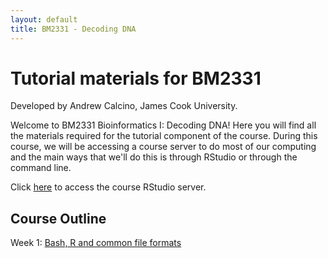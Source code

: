 ```yaml
---
layout: default
title: BM2331 - Decoding DNA
---
```


# Tutorial materials for BM2331

Developed by Andrew Calcino, James Cook University.

Welcome to BM2331 Bioinformatics I: Decoding DNA! Here you will find all the materials required for the tutorial component of the course. During this course, we will be accessing a course server to do most of our computing and the main ways that we'll do this is through RStudio or through the command line.

Click [here](http://bioinformatics.nec-mf-proj01.cloud.edu.au/rstudio/) to access the course RStudio server.

## Course Outline

Week 1: [Bash, R and common file formats](Tutorial_1/01_intro)
